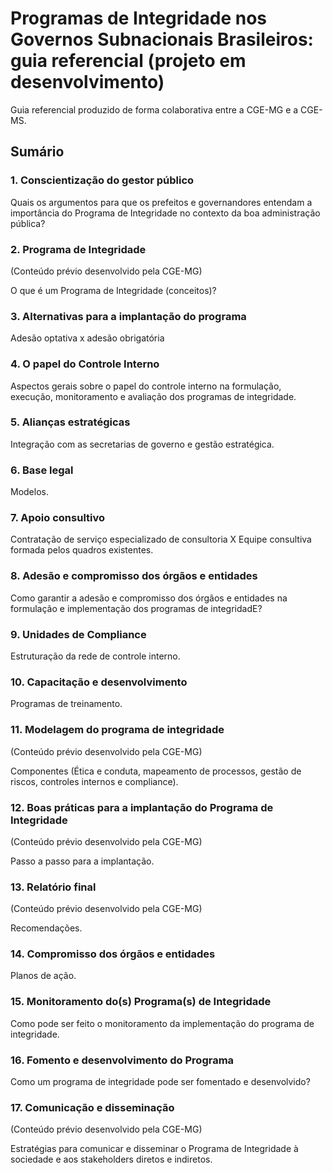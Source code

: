 # **Programas de Integridade nos Governos Subnacionais Brasileiros: guia referencial (projeto em desenvolvimento)** #

Guia referencial produzido de forma colaborativa entre a CGE-MG e a CGE-MS.

## Sumário

### **1. Conscientização do gestor público**

Quais os argumentos para que os prefeitos e governandores entendam a importância do Programa de Integridade no contexto da boa administração pública?


### **2. Programa de Integridade**
(Conteúdo prévio desenvolvido pela CGE-MG)

O que é um Programa de Integridade (conceitos)?


### **3. Alternativas para a implantação do programa**

Adesão optativa x adesão obrigatória

### **4. O papel do Controle Interno**

Aspectos gerais sobre o papel do controle interno na formulação, execução, monitoramento e avaliação dos programas de integridade.

### **5. Alianças estratégicas**

Integração com as secretarias de governo e gestão estratégica.

### **6. Base legal**

Modelos.

### **7. Apoio consultivo**

Contratação de serviço especializado de consultoria  X  Equipe consultiva formada pelos quadros existentes.

### **8. Adesão e compromisso dos órgãos e entidades**

Como garantir a adesão e compromisso dos órgãos e entidades na formulação e implementação dos programas de integridadE?

### **9. Unidades de Compliance**

Estruturação da rede de controle interno.

### **10. Capacitação e desenvolvimento**

Programas de treinamento.

### **11. Modelagem do programa de integridade**
(Conteúdo prévio desenvolvido pela CGE-MG)

Componentes (Ética e conduta, mapeamento de processos, gestão de riscos, controles internos e compliance).

### **12. Boas práticas para a implantação do Programa de Integridade**
(Conteúdo prévio desenvolvido pela CGE-MG)

Passo a passo para a implantação.

### **13. Relatório final**
(Conteúdo prévio desenvolvido pela CGE-MG)

Recomendações.

### **14. Compromisso dos órgãos e entidades**

Planos de ação.

### **15. Monitoramento do(s) Programa(s) de Integridade**

Como pode ser feito o monitoramento da implementação do programa de integridade.

### **16. Fomento e desenvolvimento do Programa**

Como um programa de integridade pode ser fomentado e desenvolvido?

### **17. Comunicação e disseminação**
(Conteúdo prévio desenvolvido pela CGE-MG)

Estratégias para comunicar e disseminar o Programa de Integridade à sociedade e aos stakeholders diretos e indiretos.
